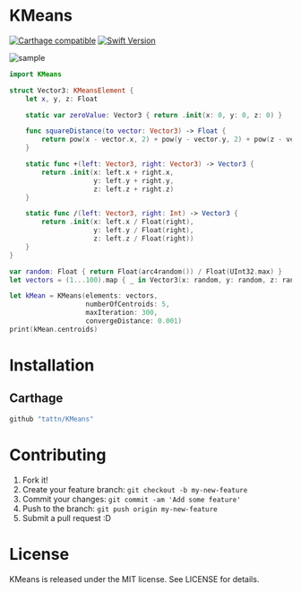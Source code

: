 KMeans
===

[![Carthage compatible](https://img.shields.io/badge/Carthage-compatible-4BC51D.svg?style=flat)](https://github.com/Carthage/Carthage)
[![Swift Version](https://img.shields.io/badge/Swift-4-F16D39.svg)](https://developer.apple.com/swift)

![sample](https://github.com/tattn/KMeans/blob/master/docs/assets/preview.png?raw=true)

```swift
import KMeans

struct Vector3: KMeansElement {
    let x, y, z: Float

    static var zeroValue: Vector3 { return .init(x: 0, y: 0, z: 0) }

    func squareDistance(to vector: Vector3) -> Float {
        return pow(x - vector.x, 2) + pow(y - vector.y, 2) + pow(z - vector.z, 2)
    }

    static func +(left: Vector3, right: Vector3) -> Vector3 {
        return .init(x: left.x + right.x,
                     y: left.y + right.y,
                     z: left.z + right.z)
    }

    static func /(left: Vector3, right: Int) -> Vector3 {
        return .init(x: left.x / Float(right),
                     y: left.y / Float(right),
                     z: left.z / Float(right))
    }
}

var random: Float { return Float(arc4random()) / Float(UInt32.max) }
let vectors = (1...100).map { _ in Vector3(x: random, y: random, z: random) }

let kMean = KMeans(elements: vectors,
                   numberOfCentroids: 5,
                   maxIteration: 300,
                   convergeDistance: 0.001)
print(kMean.centroids)
```

## 

# Installation

## Carthage

```ruby
github "tattn/KMeans"
```


# Contributing

1. Fork it!
2. Create your feature branch: `git checkout -b my-new-feature`
3. Commit your changes: `git commit -am 'Add some feature'`
4. Push to the branch: `git push origin my-new-feature`
5. Submit a pull request :D

# License

KMeans is released under the MIT license. See LICENSE for details.
